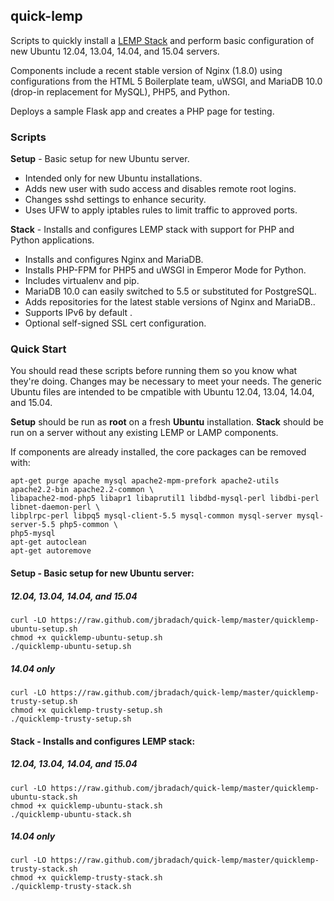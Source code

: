 ## quick-lemp
Scripts to quickly install a [LEMP Stack](https://lemp.io) and perform basic configuration of new Ubuntu 12.04, 13.04, 14.04, and 15.04 servers.

Components include a recent stable version of Nginx (1.8.0) using configurations from the HTML 5 Boilerplate team, uWSGI, and MariaDB 10.0 (drop-in replacement for MySQL), PHP5, and Python.

Deploys a sample Flask app and creates a PHP page for testing.


### Scripts
__Setup__ - Basic setup for new Ubuntu server.
  * Intended only for new Ubuntu installations.
  * Adds new user with sudo access and disables remote root logins.
  * Changes sshd settings to enhance security.
  * Uses UFW to apply iptables rules to limit traffic to approved ports.

__Stack__ - Installs and configures LEMP stack with support for PHP and Python applications.
  * Installs and configures Nginx and MariaDB.
  * Installs PHP-FPM for PHP5 and uWSGI in Emperor Mode for Python.
  * Includes virtualenv and pip.
  * MariaDB 10.0 can easily switched to 5.5 or substituted for PostgreSQL.
  * Adds repositories for the latest stable versions of Nginx and MariaDB..
  * Supports IPv6 by default .
  * Optional self-signed SSL cert configuration.

### Quick Start
You should read these scripts before running them so you know what they're
doing. Changes may be necessary to meet your needs. The generic Ubuntu files are 
intended to be cmpatible with Ubuntu 12.04, 13.04, 14.04, and 15.04. 

__Setup__ should be run as __root__ on a fresh __Ubuntu__ installation. __Stack__ should be run on a server without any existing LEMP or LAMP components.

If components are already installed, the core packages can be removed with:
```
apt-get purge apache mysql apache2-mpm-prefork apache2-utils apache2.2-bin apache2.2-common \
libapache2-mod-php5 libapr1 libaprutil1 libdbd-mysql-perl libdbi-perl libnet-daemon-perl \
libplrpc-perl libpq5 mysql-client-5.5 mysql-common mysql-server mysql-server-5.5 php5-common \ 
php5-mysql
apt-get autoclean
apt-get autoremove
```

#### Setup - Basic setup for new Ubuntu server:
##### 12.04, 13.04, 14.04, and 15.04
```
curl -LO https://raw.github.com/jbradach/quick-lemp/master/quicklemp-ubuntu-setup.sh
chmod +x quicklemp-ubuntu-setup.sh
./quicklemp-ubuntu-setup.sh
```
##### 14.04 only
```
curl -LO https://raw.github.com/jbradach/quick-lemp/master/quicklemp-trusty-setup.sh
chmod +x quicklemp-trusty-setup.sh
./quicklemp-trusty-setup.sh
```

#### Stack - Installs and configures LEMP stack:
##### 12.04, 13.04, 14.04, and 15.04
```
curl -LO https://raw.github.com/jbradach/quick-lemp/master/quicklemp-ubuntu-stack.sh
chmod +x quicklemp-ubuntu-stack.sh
./quicklemp-ubuntu-stack.sh
```
##### 14.04 only
```
curl -LO https://raw.github.com/jbradach/quick-lemp/master/quicklemp-trusty-stack.sh
chmod +x quicklemp-trusty-stack.sh
./quicklemp-trusty-stack.sh
```
